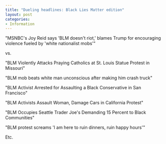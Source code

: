 ```yaml
---
title: "Dueling headlines: Black Lies Matter edition"
layout: post
categories:
- Information
---
```


"MSNBC's Joy Reid says 'BLM doesn't riot,' blames Trump for encouraging violence fueled by 'white nationalist mobs'"

vs.

"BLM Violently Attacks Praying Catholics at St. Louis Statue Protest in Missouri"

"BLM mob beats white man unconscious after making him crash truck"

"BLM Activist Arrested for Assaulting a Black Conservative in San Francisco"

"BLM Activists Assault Woman, Damage Cars in California Protest"

"BLM Occupies Seattle Trader Joe's Demanding 15 Percent to Black Communities"

"BLM protest screams 'I am here to ruin dinners, ruin happy hours'"

Etc.